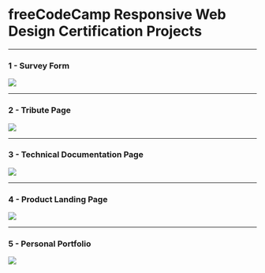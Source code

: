 # freeCodeCamp Responsive Web Design Certification Projects

---

### 1 - Survey Form

![](https://github.com/zserraakkaya/freeCodeCamp-ResponsiveWebDesignCertification/blob/main/SurveyForm/Screenshot%202024-01-19%20at%2020.33.37.png)

---

### 2 - Tribute Page

![](https://github.com/zserraakkaya/freeCodeCamp-ResponsiveWebDesignCertification/blob/main/Ataturk/ss.png)

---

### 3 - Technical Documentation Page

![](https://github.com/zserraakkaya/freeCodeCamp-ResponsiveWebDesignCertification/blob/main/TechnicalDocumentationPage/ss.png)

---

### 4 - Product Landing Page

![](https://github.com/zserraakkaya/freeCodeCamp-ResponsiveWebDesignCertification/blob/main/ProductLandingPage/ss.png)

---

### 5 - Personal Portfolio

![](https://github.com/zserraakkaya/freeCodeCamp-ResponsiveWebDesignCertification/blob/main/PersonalPortfolio/ss.png)
